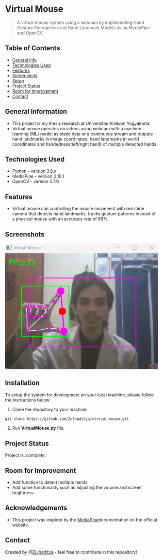 # Virtual Mouse

> A virtual mouse system using a webcam by implementing Hand Gesture Recognition and Hand Landmark Models using MediaPipe and OpenCV.

## Table of Contents

- [General Info](#general-information)
- [Technologies Used](#technologies-used)
- [Features](#features)
- [Screenshots](#screenshots)
- [Setup](#setup)
- [Project Status](#project-status)
- [Room for Improvement](#room-for-improvement)
- [Contact](#contact)

## General Information

- This project is my thesis research at Universitas Amikom Yogyakarta.
- Virtual mouse operates on videos using webcam with a machine learning (ML) model as static data or a continuous stream and outputs hand landmarks in image coordinates, hand landmarks in world coordinates and handedness(left/right hand) of multiple detected hands.

## Technologies Used

- Python - version 3.8.x
- MediaPipe - version 0.10.1
- OpenCV - version 4.7.0

## Features

- Virtual mouse can controlling the mouse movement with real-time camera that detects hand landmarks, tracks gesture patterns instead of a physical mouse with an accuracy rate of 98%.

## Screenshots

![Example screenshot](./virtual-mouse.png)

## Installation

To setup the system for development on your local machine, please follow the instructions below:
1. Clone the repository to your machine
```bash
git clone https://github.com/Zulhaditya/virtual-mouse.git
```
2. Run **VirtualMouse.py** file.

## Project Status

Project is: _complete._ <!-- / _complete_ / _no longer being worked on_. reason ? -->

## Room for Improvement

- Add function to detect multiple hands
- Add some functionality such as adjusting the volume and screen brightness

## Acknowledgements

- This project was inspired by the [MediaPipe](https://developers.google.com/mediapipe/)documentation on the official website.

## Contact

Created by [@Zulhaditya](https://itsmyportofolio.netlify.app/) - feel free to contribute in this repository!
